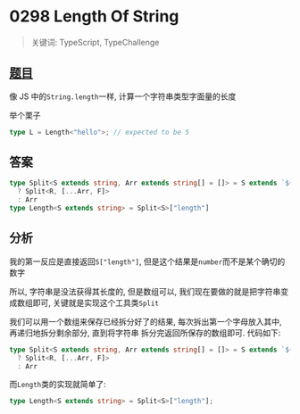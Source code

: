 # 0298 Length Of String

> 关键词: TypeScript, TypeChallenge

## [题目](https://github.com/type-challenges/type-challenges/blob/master/questions/298-medium-length-of-string/README.md)

像 JS 中的`String.length`一样, 计算一个字符串类型字面量的长度

举个栗子

```ts
type L = Length<"hello">; // expected to be 5
```

## 答案

```ts
type Split<S extends string, Arr extends string[] = []> = S extends `${infer F}${infer R}`
  ? Split<R, [...Arr, F]>
  : Arr
type Length<S extends string> = Split<S>["length"]
```

## 分析

我的第一反应是直接返回`S["length"]`, 但是这个结果是`number`而不是某个确切的数字

所以, 字符串是没法获得其长度的, 但是数组可以, 我们现在要做的就是把字符串变成数组即可, 关键就是实现这个工具类`Split`

我们可以用一个数组来保存已经拆分好了的结果, 每次拆出第一个字母放入其中, 再递归地拆分剩余部分, 直到将字符串
拆分完返回所保存的数组即可. 代码如下:

```ts
type Split<S extends string, Arr extends string[] = []> = S extends `${infer F}${infer R}`
  ? Split<R, [...Arr, F]>
  : Arr
```

而`Length`类的实现就简单了:

```ts
type Length<S extends string> = Split<S>["length"];
```

